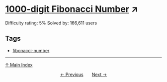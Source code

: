 # [$1000$-digit Fibonacci Number](https://projecteuler.net/problem=25) ↗️

Difficulty rating: 5%
Solved by: 166,611 users
## Tags

- [fibonacci-number](../tags/fibonacci-number.md)



---

[↑ Main Index](../README.md)


<div align=center><a href='24.md'>← Previous</a> &nbsp;&nbsp; &nbsp;&nbsp;  <a href='26.md'>Next →</a></div>

